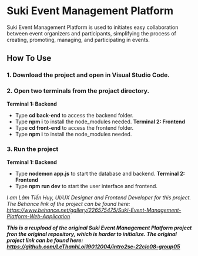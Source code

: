 # Suki Event Management Platform
Suki Event Management Platform is used to initiates easy collaboration between event organizers and participants, simplifying the process of creating, promoting, managing, and participating in events.

## How To Use
### 1. Download the project and open in Visual Studio Code.
### 2. Open two terminals from the projact directory.
**Terminal 1: Backend**
- Type **cd back-end** to access the backend folder.
- Type **npm i** to install the node_modules needed.
**Terminal 2: Frontend**
- Type **cd front-end** to access the frontend folder.
- Type **npm i** to install the node_modules needed.
### 3. Run the project
**Terminal 1: Backend**
- Type **nodemon app.js** to start the database and backend.
**Terminal 2: Frontend**
- Type **npm run dev** to start the user interface and frontend.

*I am Lâm Tiến Huy, UI/UX Designer and Frontend Developer for this project. The Behance link of the project can be found here: https://www.behance.net/gallery/226575475/Suki-Event-Management-Platform-Web-Application*

***This is a reupload of the original Suki Event Management Platform project fron the original repository, which is harder to initialize. The original project link can be found here: https://github.com/LeThanhLoi19012004/intro2se-22clc08-group05***

